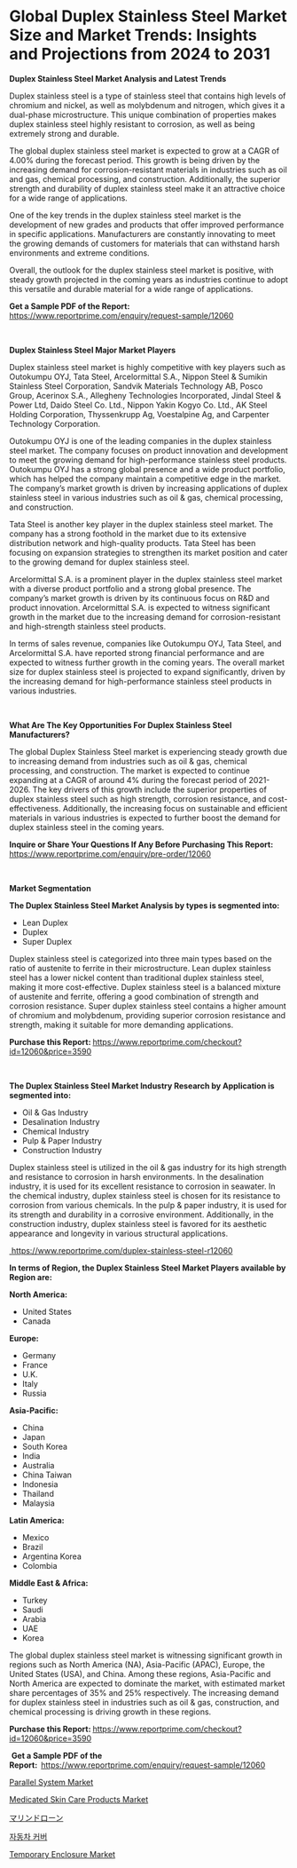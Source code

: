 <p><h1>Global Duplex Stainless Steel Market Size and Market Trends: Insights and Projections from 2024 to 2031</h1></p><p><strong>Duplex Stainless Steel Market Analysis and Latest Trends</strong></p>
<p><p>Duplex stainless steel is a type of stainless steel that contains high levels of chromium and nickel, as well as molybdenum and nitrogen, which gives it a dual-phase microstructure. This unique combination of properties makes duplex stainless steel highly resistant to corrosion, as well as being extremely strong and durable.</p><p>The global duplex stainless steel market is expected to grow at a CAGR of 4.00% during the forecast period. This growth is being driven by the increasing demand for corrosion-resistant materials in industries such as oil and gas, chemical processing, and construction. Additionally, the superior strength and durability of duplex stainless steel make it an attractive choice for a wide range of applications.</p><p>One of the key trends in the duplex stainless steel market is the development of new grades and products that offer improved performance in specific applications. Manufacturers are constantly innovating to meet the growing demands of customers for materials that can withstand harsh environments and extreme conditions.</p><p>Overall, the outlook for the duplex stainless steel market is positive, with steady growth projected in the coming years as industries continue to adopt this versatile and durable material for a wide range of applications.</p></p>
<p><strong>Get a Sample PDF of the Report:&nbsp;</strong> <a href="https://www.reportprime.com/enquiry/request-sample/12060">https://www.reportprime.com/enquiry/request-sample/12060</a></p>
<p>&nbsp;</p>
<p><strong>Duplex Stainless Steel Major Market Players</strong></p>
<p><p>Duplex stainless steel market is highly competitive with key players such as Outokumpu OYJ, Tata Steel, Arcelormittal S.A., Nippon Steel & Sumikin Stainless Steel Corporation, Sandvik Materials Technology AB, Posco Group, Acerinox S.A., Allegheny Technologies Incorporated, Jindal Steel & Power Ltd, Daido Steel Co. Ltd., Nippon Yakin Kogyo Co. Ltd., AK Steel Holding Corporation, Thyssenkrupp Ag, Voestalpine Ag, and Carpenter Technology Corporation.</p><p>Outokumpu OYJ is one of the leading companies in the duplex stainless steel market. The company focuses on product innovation and development to meet the growing demand for high-performance stainless steel products. Outokumpu OYJ has a strong global presence and a wide product portfolio, which has helped the company maintain a competitive edge in the market. The company’s market growth is driven by increasing applications of duplex stainless steel in various industries such as oil & gas, chemical processing, and construction.</p><p>Tata Steel is another key player in the duplex stainless steel market. The company has a strong foothold in the market due to its extensive distribution network and high-quality products. Tata Steel has been focusing on expansion strategies to strengthen its market position and cater to the growing demand for duplex stainless steel.</p><p>Arcelormittal S.A. is a prominent player in the duplex stainless steel market with a diverse product portfolio and a strong global presence. The company’s market growth is driven by its continuous focus on R&D and product innovation. Arcelormittal S.A. is expected to witness significant growth in the market due to the increasing demand for corrosion-resistant and high-strength stainless steel products.</p><p>In terms of sales revenue, companies like Outokumpu OYJ, Tata Steel, and Arcelormittal S.A. have reported strong financial performance and are expected to witness further growth in the coming years. The overall market size for duplex stainless steel is projected to expand significantly, driven by the increasing demand for high-performance stainless steel products in various industries.</p></p>
<p>&nbsp;</p>
<p><strong>What Are The Key Opportunities For Duplex Stainless Steel Manufacturers?</strong></p>
<p><p>The global Duplex Stainless Steel market is experiencing steady growth due to increasing demand from industries such as oil & gas, chemical processing, and construction. The market is expected to continue expanding at a CAGR of around 4% during the forecast period of 2021-2026. The key drivers of this growth include the superior properties of duplex stainless steel such as high strength, corrosion resistance, and cost-effectiveness. Additionally, the increasing focus on sustainable and efficient materials in various industries is expected to further boost the demand for duplex stainless steel in the coming years.</p></p>
<p><strong>Inquire or Share Your Questions If Any Before Purchasing This Report:</strong> <a href="https://www.reportprime.com/enquiry/pre-order/12060">https://www.reportprime.com/enquiry/pre-order/12060</a></p>
<p>&nbsp;</p>
<p><strong>Market Segmentation</strong></p>
<p><strong>The Duplex Stainless Steel Market Analysis by types is segmented into:</strong></p>
<p><ul><li>Lean Duplex</li><li>Duplex</li><li>Super Duplex</li></ul></p>
<p><p>Duplex stainless steel is categorized into three main types based on the ratio of austenite to ferrite in their microstructure. Lean duplex stainless steel has a lower nickel content than traditional duplex stainless steel, making it more cost-effective. Duplex stainless steel is a balanced mixture of austenite and ferrite, offering a good combination of strength and corrosion resistance. Super duplex stainless steel contains a higher amount of chromium and molybdenum, providing superior corrosion resistance and strength, making it suitable for more demanding applications.</p></p>
<p><strong>Purchase this Report:&nbsp;</strong><a href="https://www.reportprime.com/checkout?id=12060&price=3590">https://www.reportprime.com/checkout?id=12060&price=3590</a></p>
<p>&nbsp;</p>
<p><strong>The Duplex Stainless Steel Market Industry Research by Application is segmented into:</strong></p>
<p><ul><li>Oil & Gas Industry</li><li>Desalination Industry</li><li>Chemical Industry</li><li>Pulp & Paper Industry</li><li>Construction Industry</li></ul></p>
<p><p>Duplex stainless steel is utilized in the oil & gas industry for its high strength and resistance to corrosion in harsh environments. In the desalination industry, it is used for its excellent resistance to corrosion in seawater. In the chemical industry, duplex stainless steel is chosen for its resistance to corrosion from various chemicals. In the pulp & paper industry, it is used for its strength and durability in a corrosive environment. Additionally, in the construction industry, duplex stainless steel is favored for its aesthetic appearance and longevity in various structural applications.</p></p>
<p><a href="https://www.reportprime.com/duplex-stainless-steel-r12060">&nbsp;https://www.reportprime.com/duplex-stainless-steel-r12060</a></p>
<p><strong>In terms of Region, the Duplex Stainless Steel Market Players available by Region are:</strong></p>
<p>
    <p> <strong> North America: </strong>
        <ul>
            <li>United States</li>
            <li>Canada</li>
        </ul>
        </p> 
    <p> <strong> Europe: </strong>
        <ul>
            <li>Germany</li>
            <li>France</li>
            <li>U.K.</li>
            <li>Italy</li>
            <li>Russia</li>
        </ul>
        </p> 
    <p> <strong> Asia-Pacific: </strong>
        <ul>
            <li>China</li>
            <li>Japan</li>
            <li>South Korea</li>
            <li>India</li>
            <li>Australia</li>
            <li>China Taiwan</li>
            <li>Indonesia</li>
            <li>Thailand</li>
            <li>Malaysia</li>
        </ul>
        </p> 
    <p> <strong> Latin America: </strong>
        <ul>
            <li>Mexico</li>
            <li>Brazil</li>
            <li>Argentina Korea</li>
            <li>Colombia</li>
        </ul>
        </p> 
    <p> <strong> Middle East & Africa: </strong>
        <ul>
            <li>Turkey</li>
            <li>Saudi</li>
            <li>Arabia</li>
            <li>UAE</li>
            <li>Korea</li>
        </ul>
    </p>
    </p>
<p><p>The global duplex stainless steel market is witnessing significant growth in regions such as North America (NA), Asia-Pacific (APAC), Europe, the United States (USA), and China. Among these regions, Asia-Pacific and North America are expected to dominate the market, with estimated market share percentages of 35% and 25% respectively. The increasing demand for duplex stainless steel in industries such as oil & gas, construction, and chemical processing is driving growth in these regions.</p></p>
<p><strong>Purchase this Report: </strong><a href="https://www.reportprime.com/checkout?id=12060&price=3590">https://www.reportprime.com/checkout?id=12060&price=3590</a></p>
<p>&nbsp;<strong>Get a Sample PDF of the Report:&nbsp;&nbsp;</strong><a href="https://www.reportprime.com/enquiry/request-sample/12060">https://www.reportprime.com/enquiry/request-sample/12060</a></p>
<p><strong></strong></p>
<p><p><a href="https://issuu.com/reportprime-2/docs/parallel-system-market-size-2030.pptx">Parallel System Market</a></p><p><a href="https://www.linkedin.com/pulse/insights-medicated-skin-care-products-market-share-ha4oe">Medicated Skin Care Products Market</a></p><p><a href="https://medium.com/@anabelavenport7854/%E3%82%B0%E3%83%AD%E3%83%BC%E3%83%90%E3%83%AB%E6%B5%B7%E6%B4%8B%E3%83%89%E3%83%AD%E3%83%BC%E3%83%B3%E7%94%A3%E6%A5%AD-%E3%82%BF%E3%82%A4%E3%83%97-%E3%82%A2%E3%83%97%E3%83%AA%E3%82%B1%E3%83%BC%E3%82%B7%E3%83%A7%E3%83%B3-%E5%B8%82%E5%A0%B4%E3%83%97%E3%83%AC%E3%83%BC%E3%83%A4%E3%83%BC-%E5%9C%B0%E5%9F%9F%E5%88%A5%E6%88%90%E9%95%B7%E5%88%86%E6%9E%90-%E3%81%8A%E3%82%88%E3%81%B3%E5%B0%86%E6%9D%A5%E3%82%B7%E3%83%8A%E3%83%AA%E3%82%AA-2024%E5%B9%B4-2031%E5%B9%B4-771010c55ede">マリンドローン</a></p><p><a href="https://medium.com/@angelardelean202220221/%EA%B8%80%EB%A1%9C%EB%B2%8C-%EC%9E%90%EB%8F%99%EC%B0%A8-%EC%BB%A4%EB%B2%84-%EC%8B%9C%EC%9E%A5-%EC%9D%91%EC%9A%A9-%EC%B5%9C%EC%A2%85-%EC%82%AC%EC%9A%A9-%EC%82%B0%EC%97%85-%EC%9C%A0%ED%98%95-%EC%9E%A5%EB%B9%84-%EB%B0%8F-%EC%A7%80%EC%97%AD%EC%97%90-%EC%B4%88%EC%A0%90%EC%9D%84-%EB%A7%9E%EC%B6%98-%EB%B6%84%EC%84%9D-%EB%B0%8F-%EC%98%88%EC%B8%A1-2024%EB%85%84%EB%B6%80%ED%84%B0-2031%EB%85%84%EA%B9%8C%EC%A7%80-830ef14570c5">자동차 커버</a></p><p><a href="https://issuu.com/reportprime-2/docs/temporary-enclosure-market-size-2030.pptx">Temporary Enclosure Market</a></p></p>